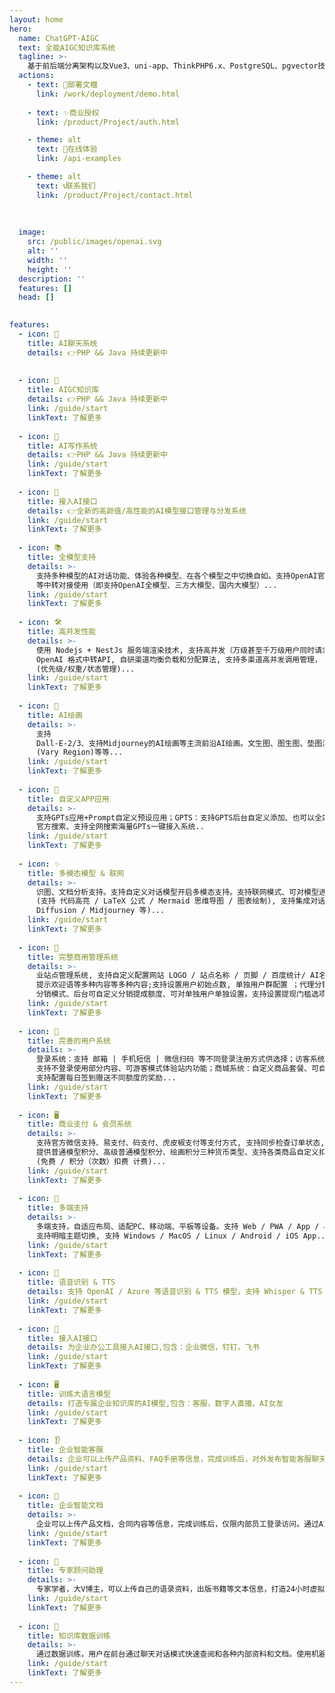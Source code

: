 ```yaml
---
layout: home
hero:
  name: ChatGPT-AIGC 
  text: 全能AIGC知识库系统
  tagline: >-
    基于前后端分离架构以及Vue3、uni-app、ThinkPHP6.x、PostgreSQL、pgvector技术栈开发，包含PC端、H5端。
  actions:
    - text: 🐳部署文檔
      link: /work/deployment/demo.html
      
    - text: ✨商业授权
      link: /product/Project/auth.html

    - theme: alt
      text: 🎉在线体验
      link: /api-examples

    - theme: alt
      text: 📞联系我们
      link: /product/Project/contact.html
      
   
      
  image:
    src: /public/images/openai.svg
    alt: ''
    width: ''
    height: ''
  description: ''
  features: []
  head: []
  

features:
  - icon: 💬
    title: AI聊天系统
    details: 👉PHP && Java 持续更新中
    
    
  - icon: 💬
    title: AIGC知识库
    details: 👉PHP && Java 持续更新中
    link: /guide/start
    linkText: 了解更多
    
  - icon: 💬
    title: AI写作系统
    details: 👉PHP && Java 持续更新中
    link: /guide/start
    linkText: 了解更多
    
  - icon: 💬
    title: 接入AI接口
    details: 👉全新的高颜值/高性能的AI模型接口管理与分发系统
    link: /guide/start
    linkText: 了解更多
    
  - icon: 📚
    title: 全模型支持
    details: >-
      支持多种模型的AI对话功能、体验各种模型、在各个模型之中切换自如。支持OpenAI官方API + One API
      等中转对接使用（即支持OpenAI全模型、三方大模型、国内大模型）...
    link: /guide/start
    linkText: 了解更多
    
  - icon: 🛠️
    title: 高并发性能
    details: >-
      使用 Nodejs + NestJs 服务端渲染技术, 支持高并发（万级甚至千万级用户同时请求使用）；提供更高的可用性和稳定性。支持任何
      OpenAI 格式中转API, 自研渠道均衡负载和分配算法, 支持多渠道高并发调用管理， 支持多 API Key 轮询！
      (优先级/权重/状态管理)...
    link: /guide/start
    linkText: 了解更多
    
  - icon: 🤖️
    title: AI绘画
    details: >-
      支持
      Dall-E-2/3、支持Midjourney的AI绘画等主流前沿AI绘画。文生图、图生图、垫图混图、角色一致参考图、风格一致参考图生成等、AI换脸、图片混合、局部重绘
      (Vary Region)等等...
    link: /guide/start
    linkText: 了解更多
    
  - icon: 🎉
    title: 自定义APP应用
    details: >-
      支持GPTs应用+Prompt自定义预设应用；GPTS：支持GPTS后台自定义添加、也可以全站搜索 =
      官方搜索、支持全网搜索海量GPTs一键接入系统..
    link: /guide/start
    linkText: 了解更多
    
  - icon: ✨
    title: 多模态模型 & 联网
    details: >-
      识图、文档分析支持。支持自定义对话模型开启多模态支持。支持联网模式、可对模型进行扩展搜索当前网络实时内容总结；强大 Markdown 语法支持
      (支持 代码高亮 / LaTeX 公式 / Mermaid 思维导图 / 图表绘制), 支持集成对话绘图模型 (DALL-E / Stable
      Diffusion / Midjourney 等)...
    link: /guide/start
    linkText: 了解更多
    
  - icon: 🎨
    title: 完整商用管理系统
    details: >-
      业站点管理系统, 支持自定义配置网站 LOGO / 站点名称 / 页脚 / 百度统计/ AI名称 / 版权信息/ 联系方式 / 站点公告 /
      提示欢迎语等多种内容等多种内容;支持设置用户初始点数, 单独用户群配置 ；代理分销：支持 A + B
      分销模式、后台可自定义分销提成额度、可对单独用户单独设置。支持设置提现门槛选项，支持用户多种提现方式选择（支付宝、微信、银行卡等）...
    link: /guide/start
    linkText: 了解更多
    
  - icon: 🚥
    title: 完善的用户系统
    details: >-
      登录系统：支持 邮箱 | 手机短信 | 微信扫码 等不同登录注册方式供选择；访客系统：
      支持不登录使用部分内容、可游客模式体验站内功能；商城系统：自定义商品套餐、可自定义生成永久套餐、限时套餐；签到系统：
      支持配置每日签到赠送不同额度的奖励...
    link: /guide/start
    linkText: 了解更多
    
  - icon: 🖥️
    title: 商业支付 & 会员系统
    details: >-
      支持官方微信支持、易支付、码支付、虎皮椒支付等支付方式, 支持同步检查订单状态, 支持订单搜索和管理； 会员系统：
      提供普通模型积分、高级普通模型积分、绘画积分三种货币类型、支持各类商品自定义扣费模式与额度。支持自定义模型扣除费用类型、多种计费方式：按时间限制、无时间限制、自定义组合套餐设置
      (免费 / 积分（次数）扣费 计费)...
    link: /guide/start
    linkText: 了解更多
    
  - icon: 📝
    title: 多端支持
    details: >-
      多端支持，自适应布局、适配PC、移动端、平板等设备。支持 Web / PWA / App / 小程序（后续开发）, UI 移动端适配,
      支持明暗主题切换, 支持 Windows / MacOS / Linux / Android / iOS App...
    link: /guide/start
    linkText: 了解更多
    
  - icon: 🏅
    title: 语音识别 & TTS
    details: 支持 OpenAI / Azure 等语音识别 & TTS 模型，支持 Whisper & TTS 格式中转；支持TTS对话输入回复模式...
    link: /guide/start
    linkText: 了解更多
    
  - icon: 💸
    title: 接入AI接口
    details: 为企业办公工具接入AI接口,包含：企业微信，钉钉，飞书
    link: /guide/start
    linkText: 了解更多
    
  - icon: 🖥
    title: 训练大语言模型
    details: 打造专属企业知识库的AI模型,包含：客服，数字人直播，AI女友
    link: /guide/start
    linkText: 了解更多
    
  - icon: 👂
    title: 企业智能客服
    details: 企业可以上传产品资料、FAQ手册等信息，完成训练后，对外发布智能客服聊天窗口。通过AI客服可以提供24小时在线客服支持，节省人力物力
    link: /guide/start
    linkText: 了解更多
    
  - icon: 🚀
    title: 企业智能文档
    details: >-
      企业可以上传产品文档，合同内容等信息，完成训练后，仅限内部员工登录访问。通过AI助手，可以快速、准确的查询企业内部有关的信息文档，增强企业内部信息流动性
    link: /guide/start
    linkText: 了解更多
    
  - icon: 📝
    title: 专家顾问助理
    details: >-
      专家学者，大V博主，可以上传自己的语录资料，出版书籍等文本信息，打造24小时虚拟数字分身。例如健身顾问、心理咨询师通过导入专业资料后，可以24小时对外提供在线服务，带来额外的服务收入
    link: /guide/start
    linkText: 了解更多
    
  - icon: 📝
    title: 知识库数据训练
    details: >-
      通过数据训练，用户在前台通过聊天对话模式快速查阅和各种内部资料和文档。使用机器学习技术，让系统自动学习并优化知识库中的知识，提高知识库的准确性和智能性
    link: /guide/start
    linkText: 了解更多
---
```





